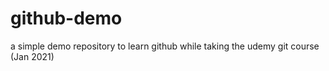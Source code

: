 # github-demo
a simple demo repository to learn github while taking the udemy git course (Jan 2021)

